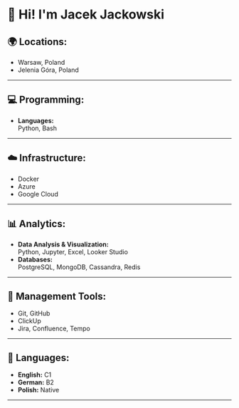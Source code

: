 # 👋 Hi! I'm Jacek Jackowski

## 🌍 Locations:
- Warsaw, Poland  
- Jelenia Góra, Poland  

---

## 💻 Programming:
- **Languages:**  
  Python, Bash  

---

## ☁️ Infrastructure:
- Docker  
- Azure  
- Google Cloud  

---

## 📊 Analytics:
- **Data Analysis & Visualization:**  
  Python, Jupyter, Excel, Looker Studio  
- **Databases:**  
  PostgreSQL, MongoDB, Cassandra, Redis  

---

## 📓 Management Tools:
- Git, GitHub  
- ClickUp  
- Jira, Confluence, Tempo  

---

## 💭 Languages:
- **English:** C1  
- **German:** B2  
- **Polish:** Native  

---